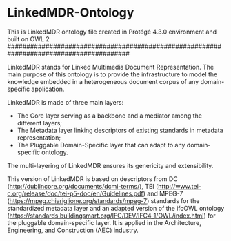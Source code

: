 # LinkedMDR-Ontology
This is LinkedMDR ontology file created in Protégé 4.3.0 environment and built on OWL 2
########################################################################################

LinkedMDR stands for Linked Multimedia Document Representation.
The main purpose of this ontology is to provide the infrastructure to model the knowledge embedded in a heterogeneous document corpus of any domain-specific application. 

LinkedMDR is made of three main layers:
- The Core layer serving as a backbone and a mediator among the different layers;
- The Metadata layer linking descriptors of existing standards in metadata representation;
- The Pluggable Domain-Specific layer that can adapt to any domain-specific ontology.

The multi-layering of LinkedMDR ensures its genericity and extensibility.

This version of LinkedMDR is based on descriptors from DC (http://dublincore.org/documents/dcmi-terms/), TEI (http://www.tei-c.org/release/doc/tei-p5-doc/en/Guidelines.pdf) and MPEG-7 (https://mpeg.chiariglione.org/standards/mpeg-7) standards for the standardized metadata layer and an adapted version of the ifcOWL ontology (https://standards.buildingsmart.org/IFC/DEV/IFC4_1/OWL/index.html) for the pluggable domain-specific layer.
It is applied in the Architecture, Engineering, and Construction (AEC) industry.
